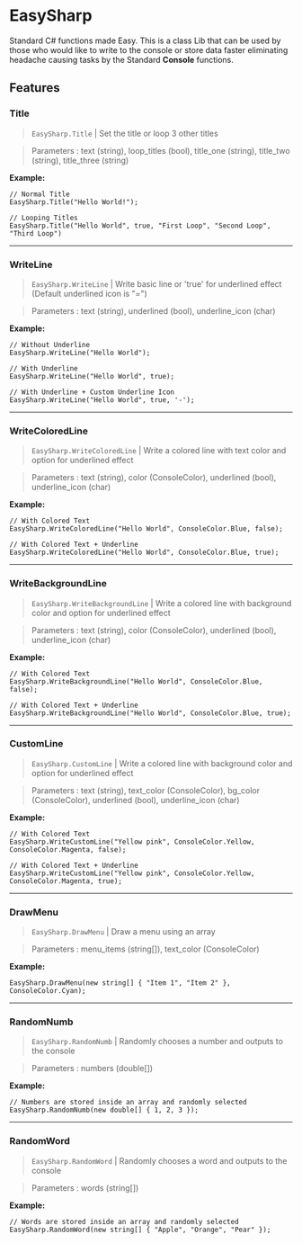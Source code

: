 # EasySharp
Standard C# functions made Easy.
This is a class Lib that can be used by those who would like to write to the console or store data faster eliminating headache causing tasks by the Standard **Console** functions. 

## Features 
### Title 
> `EasySharp.Title` | Set the title or loop 3 other titles

> Parameters : text (string), loop_titles (bool), title_one (string), title_two (string), title_three (string)

**Example:**
```
// Normal Title
EasySharp.Title("Hello World!"); 

// Looping Titles
EasySharp.Title("Hello World", true, "First Loop", "Second Loop", "Third Loop")
```

***
### WriteLine
> `EasySharp.WriteLine` | Write basic line or 'true' for underlined effect (Default underlined icon is "=")

> Parameters : text (string), underlined (bool), underline_icon (char)

**Example:**
```
// Without Underline
EasySharp.WriteLine("Hello World");

// With Underline
EasySharp.WriteLine("Hello World", true);

// With Underline + Custom Underline Icon
EasySharp.WriteLine("Hello World", true, '-');
```

***
### WriteColoredLine
> `EasySharp.WriteColoredLine` | Write a colored line with text color and option for underlined effect

> Parameters : text (string), color (ConsoleColor), underlined (bool), underline_icon (char)

**Example:**
```
// With Colored Text
EasySharp.WriteColoredLine("Hello World", ConsoleColor.Blue, false);

// With Colored Text + Underline
EasySharp.WriteColoredLine("Hello World", ConsoleColor.Blue, true);
```

***
### WriteBackgroundLine
> `EasySharp.WriteBackgroundLine` | Write a colored line with background color and option for underlined effect

> Parameters : text (string), color (ConsoleColor), underlined (bool), underline_icon (char)

**Example:**
```
// With Colored Text
EasySharp.WriteBackgroundLine("Hello World", ConsoleColor.Blue, false);

// With Colored Text + Underline
EasySharp.WriteBackgroundLine("Hello World", ConsoleColor.Blue, true);
```

***
### CustomLine
> `EasySharp.CustomLine` | Write a colored line with background color and option for underlined effect

> Parameters : text (string), text_color (ConsoleColor), bg_color (ConsoleColor), underlined (bool), underline_icon (char)

**Example:**
```
// With Colored Text
EasySharp.WriteCustomLine("Yellow pink", ConsoleColor.Yellow, ConsoleColor.Magenta, false);

// With Colored Text + Underline
EasySharp.WriteCustomLine("Yellow pink", ConsoleColor.Yellow, ConsoleColor.Magenta, true);
```


***
### DrawMenu
> `EasySharp.DrawMenu` | Draw a menu using an array

> Parameters : menu_items (string[]), text_color (ConsoleColor)

**Example:**
```
EasySharp.DrawMenu(new string[] { "Item 1", "Item 2" }, ConsoleColor.Cyan);

```


***
### RandomNumb
> `EasySharp.RandomNumb` | Randomly chooses a number and outputs to the console

> Parameters : numbers (double[])

**Example:**
```
// Numbers are stored inside an array and randomly selected
EasySharp.RandomNumb(new double[] { 1, 2, 3 });

```


***
### RandomWord
> `EasySharp.RandomWord` | Randomly chooses a word and outputs to the console

> Parameters : words (string[])

**Example:**
```
// Words are stored inside an array and randomly selected
EasySharp.RandomWord(new string[] { "Apple", "Orange", "Pear" });

```

